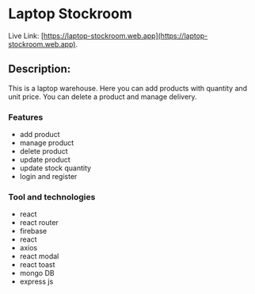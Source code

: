# Laptop Stockroom

Live Link: [https://laptop-stockroom.web.app](https://laptop-stockroom.web.app).

## Description:

This is a laptop warehouse. Here you can add products with quantity and unit price. You can delete a product and manage delivery.

### Features

- add product
- manage product
- delete product
- update product
- update stock quantity
- login and register

### Tool and technologies

- react
- react router
- firebase
- react
- axios
- react modal
- react toast
- mongo DB
- express js

